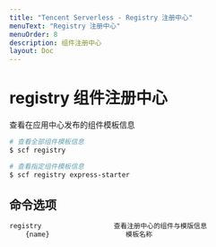 ```yaml
---
title: "Tencent Serverless - Registry 注册中心"
menuText: "Registry 注册中心"
menuOrder: 8
description: 组件注册中心
layout: Doc
---
```


# registry 组件注册中心

查看在应用中心发布的组件模板信息

```sh
# 查看全部组件模板信息
$ scf registry

# 查看指定组件模板信息
$ scf registry express-starter
```

## 命令选项

```sh
registry                  查看注册中心的组件与模版信息
    {name}                   模板名称
```
